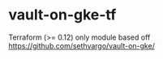 # vault-on-gke-tf
Terraform (>= 0.12) only module based off https://github.com/sethvargo/vault-on-gke/
